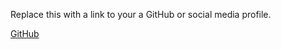 Replace this with a link to your a GitHub or social media profile.

[GitHub](https://ajithjs10/markdown-portfolio.com) 


